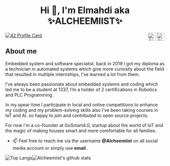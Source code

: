 <h1 align="center"> Hi 👋, I'm Elmahdi aka ✨ALCHEEMIIST✨</h1>


<a href=https://twitter.com/Elaazmi_ElMahdi target="blank"><img align="right" src=https://cdn.jsdelivr.net/npm/simple-icons@3.0.1/icons/twitter.svg alt="Alchemist" height="25" width="25" /> </a>
 
<a href=https://www.linkedin.com/in/elmahdi-elaazmi-80223015b/ target="blank"><img align="right" src=https://cdn.jsdelivr.net/npm/simple-icons@3.0.1/icons/linkedin.svg 
alt="Alchemist" height="25" width="25" /></a>

[![42 Profile Card](https://1337-readme.vercel.app/api/profile?cursus=42&dark=true&login=eelaazmi)](https://github.com/mohouyizme/1337-readme)
</p>

## About me 

Embedded system and software specialist, back in 2019 I got my diploma as a technician in automated systems which give more curiosity about the field that resulted in multiple internships, I’ve learned a lot from them.

I’ve always been passionate about embedded systems and coding which led me to be a student at 1337,
I’m a holder of 2 certifications in Robotics and PLC Programming.

In my spear time I participate in local and online competitions to enhance my coding and my problem-solving skills also I’ve been taking courses in IoT and AI. 
so happy to join and contributed to open source projects.

For now i'm a co-founder at GoSmart4.0, startup about the world of IoT and the magic of making houses smart and more comfortable for all families.

- 📫 Feel free to reach me via the username **@Alcheemiist** on all social media account or simply use **email** .
 
 
<img alt="Top Langs" src="https://github-readme-stats.vercel.app/api/top-langs/?username=Alcheemiist&hide=html&title_color=ffffff&icon_color=ffffff&text_color=ffffff&bg_color=000000" ><img
alt="Alcheemiist's github stats" src="https://github-readme-stats.vercel.app/api?username=Alcheemiist&amp;show_icons=true&amp;count_private=true&amp;line_height=40&show_icons=true&title_color=ffffff&icon_color=ffffff&text_color=ffffff&bg_color=000000">
